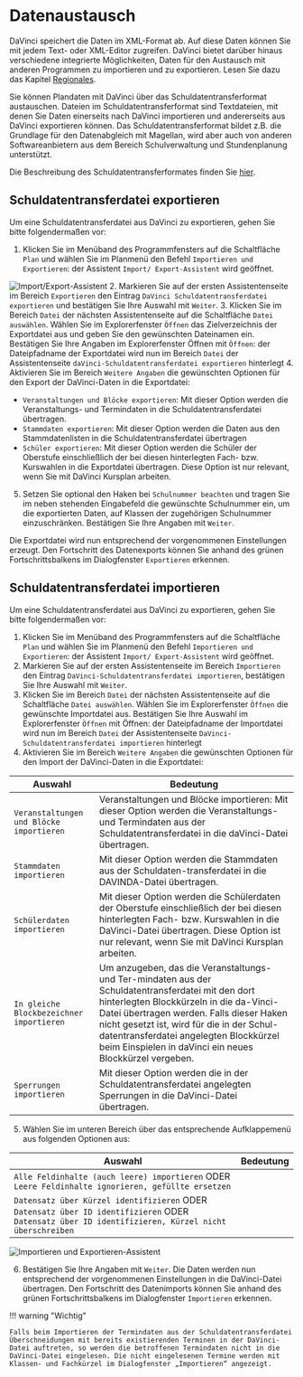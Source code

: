 # Datenaustausch

DaVinci speichert die Daten im XML-Format ab. Auf diese Daten können Sie mit jedem Text- oder XML-Editor zugreifen. DaVinci bietet darüber hinaus verschiedene integrierte Möglichkeiten, Daten für den Austausch mit anderen Programmen zu importieren und zu exportieren. Lesen Sie dazu das Kapitel [Regionales](https://doc.davinci6.stueber.de/10.regionales/allgemeines/).

Sie können Plandaten mit DaVinci über das Schuldatentransferformat austauschen. Dateien im Schuldatentransferformat sind Textdateien, mit denen Sie Daten einerseits nach DaVinci importieren und andererseits aus DaVinci exportieren können. Das Schuldatentransferformat bildet z.B. die Grundlage für den Datenabgleich mit Magellan, wird aber auch von anderen Softwareanbietern aus dem Bereich Schulverwaltung und Stundenplanung unterstützt.

Die Beschreibung des Schuldatentransferformates finden Sie [hier](https://doc.sdtf.stueber.de/).

## Schuldatentransferdatei exportieren

Um eine Schuldatentransferdatei aus DaVinci zu exportieren, gehen Sie bitte folgendermaßen vor:

1. Klicken Sie im Menüband des Programmfensters auf die Schaltfläche `Plan` und wählen Sie im Planmenü den Befehl `Importieren und Exportieren`: der Assistent `Import/ Export-Assistent` wird geöffnet.

![Import/Export-Assistent](/assets/images/datenaustausch/datenaustausch1.png)
2. Markieren Sie auf der ersten Assistentenseite im Bereich `Exportieren` den Eintrag `DaVinci Schuldatentransferdatei exportieren` und bestätigen Sie Ihre Auswahl mit `Weiter`.
3. Klicken Sie im Bereich `Datei` der nächsten Assistentenseite auf die Schaltfläche `Datei auswählen`. Wählen Sie im Explorerfenster `Öffnen` das Zielverzeichnis der Exportdatei aus und geben Sie den gewünschten Dateinamen ein. Bestätigen Sie Ihre Angaben im Explorerfenster Öffnen mit `Öffnen`: der Dateipfadname der Exportdatei wird nun im Bereich `Datei` der Assistentenseite `daVinci-Schuldatentransferdatei exportieren` hinterlegt
4. Aktivieren Sie im Bereich `Weitere Angaben` die gewünschten Optionen für den Export der DaVinci-Daten in die Exportdatei:
   * `Veranstaltungen und Blöcke exportieren`: Mit dieser Option werden die Veranstaltungs- und Termindaten in die Schuldatentransferdatei übertragen.
   * `Stammdaten exportieren`: Mit dieser Option werden die Daten aus den Stammdatenlisten in die Schuldatentransferdatei übertragen
   * `Schüler exportieren`: Mit dieser Option werden die Schüler der Oberstufe einschließlich der bei diesen hinterlegten Fach- bzw. Kurswahlen in die Exportdatei übertragen. Diese Option ist nur relevant, wenn Sie mit DaVinci Kursplan arbeiten.
5. Setzen Sie optional den Haken bei `Schulnummer beachten` und tragen Sie im neben stehenden Eingabefeld die gewünschte Schulnummer ein, um die exportierten Daten, auf Klassen der zugehörigen Schulnummer einzuschränken. Bestätigen Sie Ihre Angaben mit `Weiter`.

Die Exportdatei wird nun entsprechend der vorgenommenen Einstellungen erzeugt. Den Fortschritt des Datenexports können Sie anhand des grünen Fortschrittsbalkens im Dialogfenster `Exportieren` erkennen.

## Schuldatentransferdatei importieren

Um eine Schuldatentransferdatei aus DaVinci zu exportieren, gehen Sie bitte folgendermaßen vor:

1. Klicken Sie im Menüband des Programmfensters auf die Schaltfläche `Plan` und wählen Sie im Planmenü den Befehl `Importieren und Exportieren`: der Assistent `Import/ Export-Assistent` wird geöffnet.
2. Markieren Sie auf der ersten Assistentenseite im Bereich `Importieren` den Eintrag `DaVinci-Schuldatentransferdatei importieren`, bestätigen Sie Ihre Auswahl mit `Weiter`.
3. Klicken Sie im Bereich `Datei` der nächsten Assistentenseite auf die Schaltfläche `Datei auswählen`. Wählen Sie im Explorerfenster `Öffnen` die gewünschte Importdatei aus. Bestätigen Sie Ihre Auswahl im Explorerfenster `Öffnen` mit Öffnen: der Dateipfadname der Importdatei wird nun im Bereich `Datei` der Assistentenseite `DaVinci-Schuldatentransferdatei importieren` hinterlegt
4. Aktivieren Sie im Bereich `Weitere Angaben` die gewünschten Optionen für den Import der DaVinci-Daten in die Exportdatei:

|Auswahl | Bedeutung|
|---|---|
|`Veranstaltungen und Blöcke importieren`|Veranstaltungen und Blöcke importieren: Mit dieser Option werden die Veranstaltungs- und Termindaten aus der Schuldatentransferdatei in die daVinci-Datei übertragen.|
|`Stammdaten importieren` | Mit dieser Option werden die Stammdaten aus der Schuldaten-transferdatei in die DAVINDA-Datei übertragen.|
|`Schülerdaten importieren`| Mit dieser Option werden die Schülerdaten der Oberstufe einschließlich der bei diesen hinterlegten Fach- bzw. Kurswahlen in die DaVinci-Datei übertragen. Diese Option ist nur relevant, wenn Sie mit DaVinci Kursplan arbeiten.|
|`In gleiche Blockbezeichner importieren` | Um anzugeben, das die Veranstaltungs- und Ter-mindaten aus der Schuldatentransferdatei mit den dort hinterlegten Blockkürzeln in die da-Vinci-Datei übertragen werden. Falls dieser Haken nicht gesetzt ist, wird für die in der Schul-datentransferdatei angelegten Blockkürzel beim Einspielen in daVinci ein neues Blockkürzel vergeben.|
|`Sperrungen importieren` | Mit dieser Option werden die in der Schuldatentransferdatei angelegten Sperrungen in die DaVinci-Datei übertragen.

5. Wählen Sie im unteren Bereich über das entsprechende Aufklappemenü aus folgenden Optionen aus:

|Auswahl | Bedeutung|
|---|---|
|`Alle Feldinhalte (auch leere) importieren` ODER `Leere Feldinhalte ignorieren, gefüllte ersetzen` | |
|`Datensatz über Kürzel identifizieren` ODER `Datensatz über ID identifizieren` ODER `Datensatz über ID identifizieren, Kürzel nicht überschreiben`||

![Importieren und Exportieren-Assistent](/assets/images/datenaustausch/datenabgleich2.png)

6. Bestätigen Sie Ihre Angaben mit `Weiter`. Die Daten werden nun entsprechend der vorgenommenen Einstellungen in die DaVinci-Datei übertragen. Den Fortschritt des Datenimports können Sie anhand des grünen Fortschrittsbalkens im Dialogfenster `Importieren` erkennen.

!!! warning "Wichtig"

    Falls beim Importieren der Termindaten aus der Schuldatentransferdatei Überschneidungen mit bereits existierenden Terminen in der DaVinci-Datei auftreten, so werden die betroffenen Termindaten nicht in die DaVinci-Datei eingelesen. Die nicht eingelesenen Termine werden mit Klassen- und Fachkürzel im Dialogfenster „Importieren“ angezeigt.
